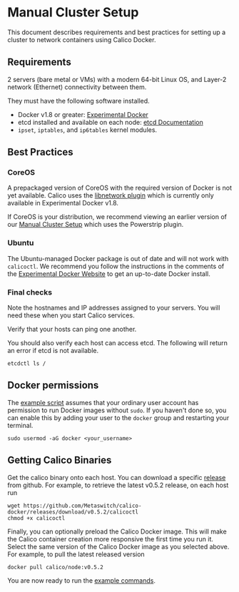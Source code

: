 # Manual Cluster Setup

This document describes requirements and best practices for setting up a cluster to network containers using Calico Docker.

## Requirements

2 servers (bare metal or VMs) with a modern 64-bit Linux OS, and Layer-2 network (Ethernet) connectivity between them.

They must have the following software installed.
 * Docker v1.8 or greater: [Experimental Docker](https://experimental.docker.com)
 * etcd installed and available on each node: [etcd Documentation](https://coreos.com/etcd/docs/2.0.8/)
 * `ipset`, `iptables`, and `ip6tables` kernel modules.

## Best Practices

### CoreOS
A prepackaged version of CoreOS with the required version of Docker is not yet available.  Calico uses the [libnetwork plugin](https://github.com/docker/libnetwork) which is currently only available in Experimental Docker v1.8.

If CoreOS is your distribution, we recommend viewing an earlier version of our [Manual Cluster Setup](https://github.com/Metaswitch/calico-docker/blob/powerstrip-archive/docs/ManualClusterSetup.md) which uses the Powerstrip plugin.

### Ubuntu
The Ubuntu-managed Docker package is out of date and will not work with `calicoctl`.  We recommend you follow the instructions in the comments of the [Experimental Docker Website](https://experimental.docker.com) to get an up-to-date Docker install.

### Final checks

Note the hostnames and IP addresses assigned to your servers.  You will need these when you start Calico services.

Verify that your hosts can ping one another.

You should also verify each host can access etcd.  The following will return an error if etcd is not available.

    etcdctl ls /

## Docker permissions

The [example script][example-commands] assumes that your ordinary user account has permission to run Docker images without `sudo`.  If you haven't done so, you can enable this by adding your user to the `docker` group and restarting your terminal.

    sudo usermod -aG docker <your_username>

## Getting Calico Binaries

Get the calico binary onto each host.  You can download a specific [release](https://github.com/Metaswitch/calico-docker/releases/) from github.  For example, to retrieve the latest v0.5.2 release, on each host run

	wget https://github.com/Metaswitch/calico-docker/releases/download/v0.5.2/calicoctl
	chmod +x calicoctl

Finally, you can optionally preload the Calico Docker image.  This will make the Calico container creation more responsive the first time you run it.  Select the same version of the Calico Docker image as you selected above.  For example, to pull the latest released version

    docker pull calico/node:v0.5.2

You are now ready to run the [example commands][example-commands].

[example-commands]: ./GettingStarted.md#calico-services
